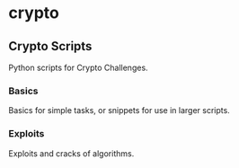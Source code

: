 # crypto

## Crypto Scripts

Python scripts for Crypto Challenges.

### Basics

Basics for simple tasks, or snippets for use in larger scripts.

### Exploits

Exploits and cracks of algorithms.
